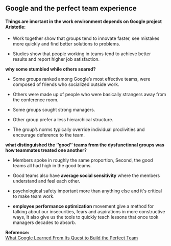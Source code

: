 ## Google and the perfect team experience

#### Things are imortant in the work environment depends on Google project Aristotle:

- Work together show that groups tend to innovate faster, see mistakes more quickly and find better solutions to problems.

- Studies show that people working in teams tend to achieve better results and report higher job satisfaction.


**why some stumbled while others soared?**

- Some groups ranked among Google’s most effective teams, were composed of friends who socialized outside work.

- Others were made up of people who were basically strangers away from the conference room. 

- Some groups sought strong managers. 

- Other group prefer a less hierarchical structure. 

- The group’s norms typically override individual proclivities and encourage deference to the team.

**what distinguished the ‘‘good’’ teams from the dysfunctional groups was how teammates treated one another?**

 - Members spoke in roughly the same proportion, Second, the good teams all had high in the good teams.
 
 - Good teams also have **average social sensitivity** where the members understand and feel each other.
 
 - psychological safety important more than anything else and it's critical to make team work.

  - **employee performance optimization** movement give a method for talking about our insecurities, fears and aspirations in more constructive ways, It also give us the tools to quickly teach lessons that once took managers decades to absorb.

  **Reference:**  
  [What Google Learned From Its Quest to Build the Perfect Team](https://www.nytimes.com/2016/02/28/magazine/what-google-learned-from-its-quest-to-build-the-perfect-team.html)